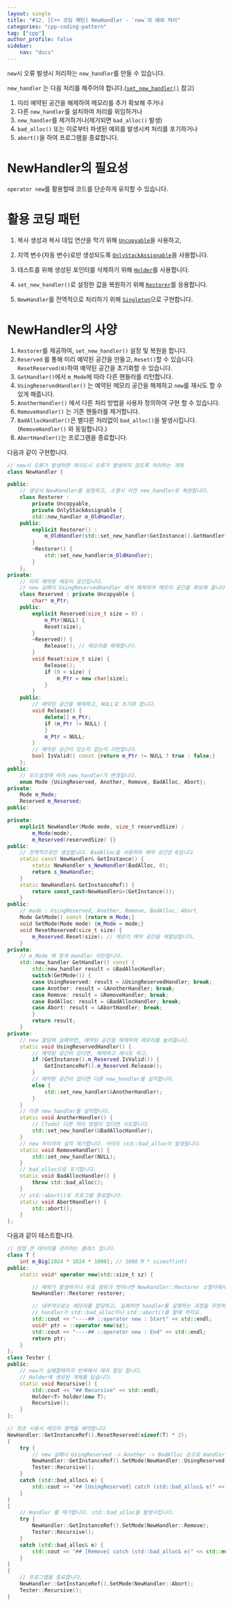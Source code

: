 ```yaml
---
layout: single
title: "#12. [C++ 코딩 패턴] NewHandler - `new`의 예외 처리"
categories: "cpp-coding-pattern"
tag: ["cpp"]
author_profile: false
sidebar: 
    nav: "docs"
---
```


`new`시 오류 발생시 처리하는 `new_handler`를 만들 수 있습니다.

`new_handler` 는 다음 처리를 해주어야 합니다.([`set_new_handler()`](https://tango1202.github.io/classic-cpp-oop/classic-cpp-oop-new-delete/#set_new_handler) 참고)

1. 미리 예약된 공간을 해제하여 메모리를 추가 확보해 주거나
2. 다른 `new_handler`를 설치하여 처리를 위임하거나
3. `new_handler`를 제거하거나(제거되면 `bad_alloc()` 발생)
4. `bad_alloc()` 또는 이로부터 파생된 예외를 발생시켜 처리를 포기하거나
5. `abort()`을 하여 프로그램을 종료합니다.

# NewHandler의 필요성

`operator new`를 활용할때 코드를 단순하게 유지할 수 있습니다.

# 활용 코딩 패턴

1. 복사 생성과 복사 대입 연산을 막기 위해 [`Uncopyable`](https://tango1202.github.io/cpp-coding-pattern/cpp-coding-pattern-uncopyable/)을 사용하고, 
2. 지역 변수(자동 변수)로만 생성되도록 [`OnlyStackAssignable`](https://tango1202.github.io/cpp-coding-pattern/cpp-coding-pattern-only-stack-assignable/)을 사용합니다.
3. 테스트를 위해 생성된 포인터를 삭제하기 위해 [`Holder`](https://tango1202.github.io/cpp-coding-pattern/cpp-coding-pattern-only-stack-assignable/)를 사용합니다.
4. `set_new_handler()`로 설정한 값을 복원하기 위해 [`Restorer`](https://tango1202.github.io/cpp-coding-pattern/cpp-coding-pattern-holder/#restorer---holder%EC%9D%98-%EC%9D%91%EC%9A%A9)를 응용합니다.

5. `NewHandler`를 전역적으로 처리하기 위해 [`Singleton`](https://tango1202.github.io/cpp-coding-pattern/cpp-coding-pattern-singleton/)으로 구현합니다.

# NewHandler의 사양

1. `Restorer`를 제공하여, `set_new_handler()` 설정 및 복원을 합니다.
2. `Reserved` 를 통해 미리 예약된 공간을 만들고, `Reset()`할 수 있습니다. `ResetReserved(0)`하여 예약된 공간을 초기화할 수 있습니다.
3. `GetHandler()`에서 `m_Mode`에 따라 다른 핸들러를 리턴합니다.
4. `UsingReservedHandler()` 는 예약된 메모리 공간을 해제하고 `new`를 재시도 할 수 있게 해줍니다.
5. `AnotherHandler()` 에서 다른 처리 방법을 사용자 정의하여 구현 할 수 있습니다.
6. `RemoveHandler()` 는 기존 핸들러를 제거합니다.
7. `BadAllocHandler()`은 별다른 처리없이 `bad_alloc()`을 발생시킵니다.(`RemoveHandler()` 와 동일합니다.)
8. `AbortHandler()`는 프로그램을 종료합니다.

다음과 같이 구현합니다.

```cpp
// new시 오류가 발생하면 재시도시 오류가 발생하지 않도록 처리하는 개체
class NewHandler {

public:
    // 생성시 NewHandler를 설정하고, 소멸시 이전 new_handler로 복원합니다.
    class Restorer : 
        private Uncopyable,
        private OnlyStackAssignable {
        std::new_handler m_OldHandler;
    public:
        explicit Restorer() : 
            m_OldHandler(std::set_new_handler(GetInstance().GetHandler())) {
        }
        ~Restorer() {
            std::set_new_handler(m_OldHandler);
        }
    };
private:
    // 미리 예약된 메모리 공간입니다. 
    // new 실패시 UsingReservedHandler 에서 해제하여 메모리 공간을 확보해 줍니다.
    class Reserved : private Uncopyable {
        char* m_Ptr;
    public:
        explicit Reserved(size_t size = 0) : 
            m_Ptr(NULL) { 
            Reset(size);          
        }
        ~Reserved() {
            Release(); // 메모리를 해제합니다.
        } 
        void Reset(size_t size) {
            Release();
            if (0 < size) {
                m_Ptr = new char[size];
            }
        }
    public:    
        // 예약된 공간을 해제하고, NULL로 초기화 합니다. 
        void Release() {
            delete[] m_Ptr; 
            if (m_Ptr != NULL) {
            }
            m_Ptr = NULL; 
        }
        // 예약된 공간이 있는지 없는지 리턴합니다.
        bool IsValid() const {return m_Ptr != NULL ? true : false;} 
    }; 
public:    
    // 모드설정에 따라 new_handler가 변경됩니다.
    enum Mode {UsingReserved, Another, Remove, BadAlloc, Abort}; 
private:      
    Mode m_Mode; 
    Reserved m_Reserved;
public:

private:
    explicit NewHandler(Mode mode, size_t reservedSize) : 
        m_Mode(mode),
        m_Reserved(reservedSize) {}
public:
    // 전역적으로만 생성됩니다. BadAlloc을 사용하며 예약 공간은 0입니다.
    static const NewHandler& GetInstance() {
        static NewHandler s_NewHandler(BadAlloc, 0);
        return s_NewHandler;
    }
    static NewHandler& GetInstanceRef() {
        return const_cast<NewHandler&>(GetInstance());
    }
public:
    // mode : UsingReserved, Another, Remove, BadAlloc, Abort
    Mode GetMode() const {return m_Mode;}
    void SetMode(Mode mode) {m_Mode = mode;} 
    void ResetReserved(size_t size) {
        m_Reserved.Reset(size); // 메모리 예약 공간을 재할당합니다. 
    }
private:    
    // m_Mode 에 맞게 Handler 리턴합니다.
    std::new_handler GetHandler() const {
        std::new_handler result = &BadAllocHandler;
        switch(GetMode()) {
        case UsingReserved: result = &UsingReservedHandler; break;
        case Another: result = &AnotherHandler; break;
        case Remove: result = &RemoveHandler; break;
        case BadAlloc: result = &BadAllocHandler; break;
        case Abort: result = &AbortHandler; break;
        }
        return result;
    }
private:            
    // new 할당에 실패하면, 예약된 공간을 해제하여 메모리를 늘려줍니다.
    static void UsingReservedHandler() {
        // 예약된 공간이 있다면, 해제하고 재시도 하고,
        if (GetInstance().m_Reserved.IsValid()) {
            GetInstanceRef().m_Reserved.Release();
        }
        // 예약된 공간이 없다면 다른 new_handler를 설치합니다.
        else {
            std::set_new_handler(&AnotherHandler);
        }
    }
    // 다른 new_handler를 설치합니다.
    static void AnotherHandler() {
        // [Todo] 다른 처리 방법이 있다면 시도합니다.
        std::set_new_handler(&BadAllocHandler);
    }
    // new 처리자의 설치 제거합니다. 아마도 std::bad_alloc이 발생됩니다.
    static void RemoveHandler() {
        std::set_new_handler(NULL);
    }
    // bad_alloc으로 포기합니다.
    static void BadAllocHandler() {
        throw std::bad_alloc();
    }
    // std::abort()로 프로그램 종료합니다.
    static void AbortHandler() {
        std::abort();
    }
};
```

다음과 같이 테스트합니다.

```cpp
// 엄청 큰 데이터를 관리하는 클래스 입니다.
class T {
    int m_Big[1024 * 1024 * 1000]; // 1000 M * sizeof(int)
public:
    static void* operator new(std::size_t sz) { 

        // 예외가 발생하거나 유효 범위가 벗어나면 NewHandler::Restorer 소멸자에서 이전 handler로 복원해 줍니다.
        NewHandler::Restorer restorer;

        // 내부적으로는 메모리를 할당하고, 실패하면 handler를 실행하는 과정을 무한히 반복합니다.
        // handler가 std::bad_alloc이나 std::abort()를 할때 까지요.
        std::cout << "----## ::operator new : Start" << std::endl;  
        void* ptr = ::operator new(sz); 
        std::cout << "----## ::operator new : End" << std::endl; 
        return ptr;
    } 
};
class Tester {
public:    
    // new가 실패할때까지 반복해서 재귀 할당 합니다.
    // Holder에 생성된 개체를 담습니다.
    static void Recursive() {
        std::cout << "## Recursive" << std::endl;
        Holder<T> holder(new T);
        Recursive();
    }
};

// 최초 사용시 메모리 영역을 예약합니다.
NewHandler::GetInstanceRef().ResetReserved(sizeof(T) * 2);
{
    try {
        // new 실패시 UsingReserved -> Another -> BadAlloc 순으로 Handler를 변경합니다.
        NewHandler::GetInstanceRef().SetMode(NewHandler::UsingReserved); 
        Tester::Recursive();
    }
    catch (std::bad_alloc& e) {
        std::cout << "## [UsingReserved] catch (std::bad_alloc& e)" << std::endl;    
    }
}
{
    // Handler 를 제거합니다. std::bad_alloc을 발생시킵니다.
    try {
        NewHandler::GetInstanceRef().SetMode(NewHandler::Remove); 
        Tester::Recursive();
    }
    catch (std::bad_alloc& e) {
        std::cout << "## [Remove] catch (std::bad_alloc& e)" << std::endl;    
    }
}
{
    // 프로그램을 종료합니다.
    NewHandler::GetInstanceRef().SetMode(NewHandler::Abort);  
    Tester::Recursive();
}
```

